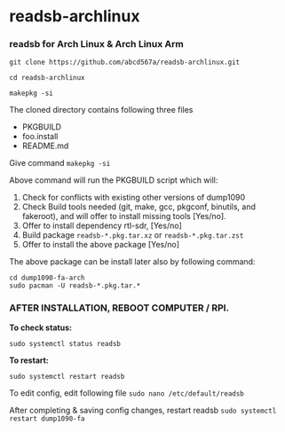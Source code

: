 # readsb-archlinux


### readsb for Arch Linux & Arch Linux Arm

```
git clone https://github.com/abcd567a/readsb-archlinux.git

cd readsb-archlinux

makepkg -si

```

The cloned directory contains following three files

- PKGBUILD
- foo.install
- README.md

Give command `makepkg -si `

Above command will run the PKGBUILD script which will: 

1. Check for conflicts with existing other versions of dump1090
2. Check Build tools needed (git, make, gcc, pkgconf, binutils, and fakeroot), and will offer to install missing tools [Yes/no]. 
3. Offer to install dependency rtl-sdr, [Yes/no]
4. Build package `readsb-*.pkg.tar.xz` or `readsb-*.pkg.tar.zst`
5. Offer to install the above package [Yes/no]

The above package can be install later also by following command:
```
cd dump1090-fa-arch 
sudo pacman -U readsb-*.pkg.tar.*
```
### AFTER INSTALLATION, REBOOT COMPUTER / RPI.

**To check status:**
```
sudo systemctl status readsb
```

**To restart:**
```
sudo systemctl restart readsb
```
To edit config, edit following file
`sudo nano /etc/default/readsb  `   </br>

After completing & saving config changes, restart readsb
`sudo systemctl restart dump1090-fa `  </br>

</br></br>
